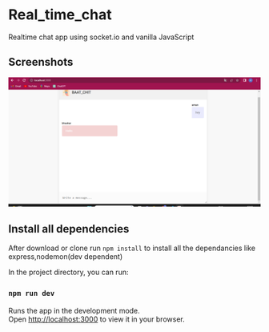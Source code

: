 # Real_time_chat

Realtime chat app using socket.io and vanilla JavaScript
## Screenshots

<p>
    <img src="./ok1.png" alt="Home Page" />
</p>


## Install all dependencies 
After download or clone run `npm install` to install all the dependancies like express,nodemon(dev dependent)



In the project directory, you can run:
### `npm run dev`
Runs the app in the development mode.\
Open [http://localhost:3000](http://localhost:3000) to view it in your browser.
